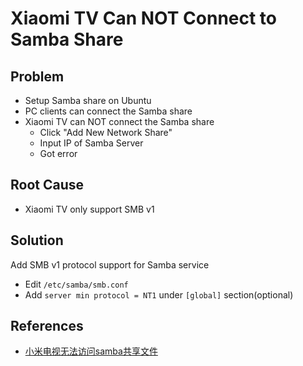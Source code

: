 # Xiaomi TV Can NOT Connect to Samba Share

## Problem
* Setup Samba share on Ubuntu
* PC clients can connect the Samba share
* Xiaomi TV can NOT connect the Samba share
  * Click "Add New Network Share"
  * Input IP of Samba Server
  * Got error

## Root Cause
* Xiaomi TV only support SMB v1

## Solution

Add SMB v1 protocol support for Samba service

* Edit `/etc/samba/smb.conf`
* Add `server min protocol = NT1` under `[global]` section(optional)

## References
* [小米电视无法访问samba共享文件](https://zhuanlan.zhihu.com/p/590959284)
